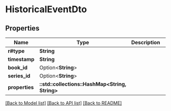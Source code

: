 # HistoricalEventDto

## Properties

Name | Type | Description | Notes
------------ | ------------- | ------------- | -------------
**r#type** | **String** |  | 
**timestamp** | **String** |  | 
**book_id** | Option<**String**> |  | [optional]
**series_id** | Option<**String**> |  | [optional]
**properties** | **::std::collections::HashMap<String, String>** |  | 

[[Back to Model list]](../README.md#documentation-for-models) [[Back to API list]](../README.md#documentation-for-api-endpoints) [[Back to README]](../README.md)


